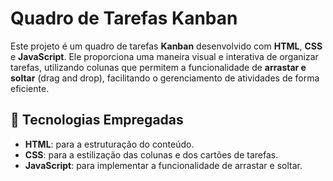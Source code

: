 # Quadro de Tarefas Kanban

Este projeto é um quadro de tarefas **Kanban** desenvolvido com **HTML**, **CSS** e **JavaScript**. Ele proporciona uma maneira visual e interativa de organizar tarefas, utilizando colunas que permitem a funcionalidade de **arrastar e soltar** (drag and drop), facilitando o gerenciamento de atividades de forma eficiente.



## 🚀 Tecnologias Empregadas

- **HTML**: para a estruturação do conteúdo.
- **CSS**: para a estilização das colunas e dos cartões de tarefas.
- **JavaScript**: para implementar a funcionalidade de arrastar e soltar.
